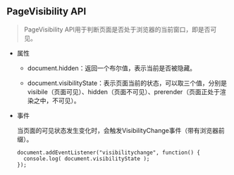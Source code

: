 ## PageVisibility API

  > PageVisibility API用于判断页面是否处于浏览器的当前窗口，即是否可见。

* 属性

  - document.hidden：返回一个布尔值，表示当前是否被隐藏。

  - document.visibilityState：表示页面当前的状态，可以取三个值，分别是visibile（页面可见）、hidden（页面不可见）、prerender（页面正处于渲染之中，不可见）。

* 事件

  当页面的可见状态发生变化时，会触发VisibilityChange事件（带有浏览器前缀）。

  ```
  document.addEventListener("visibilitychange", function() {
    console.log( document.visibilityState );
  });
  ```
